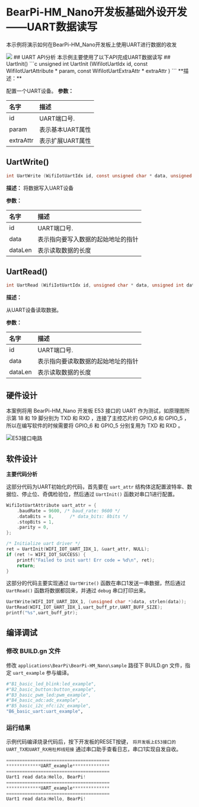 # BearPi-HM_Nano开发板基础外设开发——UART数据读写
本示例将演示如何在BearPi-HM_Nano开发板上使用UART进行数据的收发

<img src = "https://gitee.com/bearpi/bearpi-hm_nano/raw/master/applications/BearPi/BearPi-HM_Nano/docs/figures/00_public/BearPi-HM_Nano.png">
## UART API分析
本示例主要使用了以下API完成UART数据读写
## UartInit()
```c
unsigned int UartInit (WifiIotUartIdx id, const WifiIotUartAttribute * param, const WifiIotUartExtraAttr * extraAttr )
```
 **描述：**

配置一个UART设备。
**参数：**

|名字|描述|
|:--|:------| 
| id | UART端口号.  |
| param |表示基本UART属性|
| extraAttr |表示扩展UART属性|

## UartWrite()
```c
int UartWrite (WifiIotUartIdx id, const unsigned char * data, unsigned int dataLen )
```
 **描述：**
将数据写入UART设备


**参数：**

|名字|描述|
|:--|:------| 
| id | UART端口号.  |
| data |表示指向要写入数据的起始地址的指针|
| dataLen |表示读取数据的长度|

## UartRead()
```c
int UartRead (WifiIotUartIdx id, unsigned char * data, unsigned int dataLen )
```
 **描述：**

从UART设备读取数据。


**参数：**

|名字|描述|
|:--|:------| 
| id | UART端口号.  |
| data |表示指向要读取数据的起始地址的指针|
| dataLen |表示读取数据的长度|




## 硬件设计
本案例将用 BearPi-HM_Nano 开发板 E53 接口的 UART 作为测试，如原理图所示第 18 和 19 脚分别为 TXD 和 RXD ，连接了主控芯片的 GPIO_6 和 GPIO_5 ，所以在编写软件的时候需要将 GPIO_6 和 GPIO_5 分别复用为 TXD 和 RXD 。

![](/applications/BearPi/BearPi-HM_Nano/docs/figures/B6_basic_uart/E53接口电路.png "E53接口电路")

## 软件设计

**主要代码分析**

这部分代码为UART初始化的代码，首先要在 `uart_attr` 结构体这配置波特率、数据位、停止位、奇偶检验位，然后通过 `UartInit()` 函数对串口1进行配置。

```c
WifiIotUartAttribute uart_attr = {
    .baudRate = 9600, /* baud_rate: 9600 */
    .dataBits = 8,      /* data_bits: 8bits */
    .stopBits = 1,
    .parity = 0,
};

/* Initialize uart driver */
ret = UartInit(WIFI_IOT_UART_IDX_1, &uart_attr, NULL);
if (ret != WIFI_IOT_SUCCESS) {
    printf("Failed to init uart! Err code = %d\n", ret);
    return;
}
```
这部分的代码主要实现通过 `UartWrite()` 函数在串口1发送一串数据，然后通过 `UartRead()` 函数将数据都回来，并通过 `debug` 串口打印出来。
```c
UartWrite(WIFI_IOT_UART_IDX_1, (unsigned char *)data, strlen(data));    // 通过串口1发送数据
UartRead(WIFI_IOT_UART_IDX_1,uart_buff_ptr,UART_BUFF_SIZE);             // 通过串口1接收数据
printf("%s",uart_buff_ptr);
```


## 编译调试

### 修改 BUILD.gn 文件


修改 `applications\BearPi\BearPi-HM_Nano\sample` 路径下 BUILD.gn 文件，指定 `uart_example` 参与编译。

```r
#"B1_basic_led_blink:led_example",
#"B2_basic_button:button_example",
#"B3_basic_pwm_led:pwm_example",
#"B4_basic_adc:adc_example",
#"B5_basic_i2c_nfc:i2c_example",
"B6_basic_uart:uart_example",
```   


### 运行结果<a name="section18115713118"></a>

示例代码编译烧录代码后，按下开发板的RESET按键， `将开发板上E53接口的UART_TX和UART_RX用杜邦线短接` 通过串口助手查看日志，串口1实现自发自收。
```c
=======================================
*************UART_example**************
=======================================
Uart1 read data:Hello, BearPi!
=======================================
*************UART_example**************
=======================================
Uart1 read data:Hello, BearPi!
```

